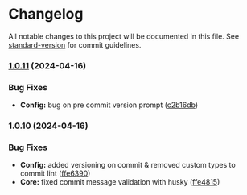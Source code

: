 # Changelog

All notable changes to this project will be documented in this file. See [standard-version](https://github.com/conventional-changelog/standard-version) for commit guidelines.

### [1.0.11](https://github.com/kimani-kabiria/hello-kit-ui/compare/v1.0.10...v1.0.11) (2024-04-16)


### Bug Fixes

* **Config:** bug on pre commit version prompt ([c2b16db](https://github.com/kimani-kabiria/hello-kit-ui/commits/c2b16dbd911c97e129d8854ce06609108b01946d))

### 1.0.10 (2024-04-16)


### Bug Fixes

* **Config:** added versioning on commit & removed custom types to commit lint ([ffe6390](https://github.com/kimani-kabiria/hello-kit-ui/commits/ffe6390c8c89dc3b083d167c403ddd3372723d62))
* **Core:** fixed commit message validation with husky ([ffe4815](https://github.com/kimani-kabiria/hello-kit-ui/commits/ffe4815e2b75dfcb00e785bf29596111e2198105))
